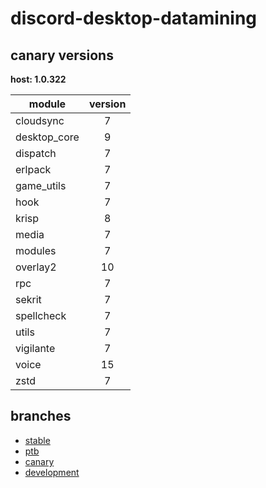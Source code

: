 # discord-desktop-datamining

## canary versions

**host: 1.0.322**

| module | version |
| ------ | :-----: |
| cloudsync | 7 |
| desktop_core | 9 |
| dispatch | 7 |
| erlpack | 7 |
| game_utils | 7 |
| hook | 7 |
| krisp | 8 |
| media | 7 |
| modules | 7 |
| overlay2 | 10 |
| rpc | 7 |
| sekrit | 7 |
| spellcheck | 7 |
| utils | 7 |
| vigilante | 7 |
| voice | 15 |
| zstd | 7 |

## branches

- [stable](https://github.com/OpenAsar/discord-desktop-datamining/tree/stable)
- [ptb](https://github.com/OpenAsar/discord-desktop-datamining/tree/ptb)
- [canary](https://github.com/OpenAsar/discord-desktop-datamining/tree/canary)
- [development](https://github.com/OpenAsar/discord-desktop-datamining/tree/development)